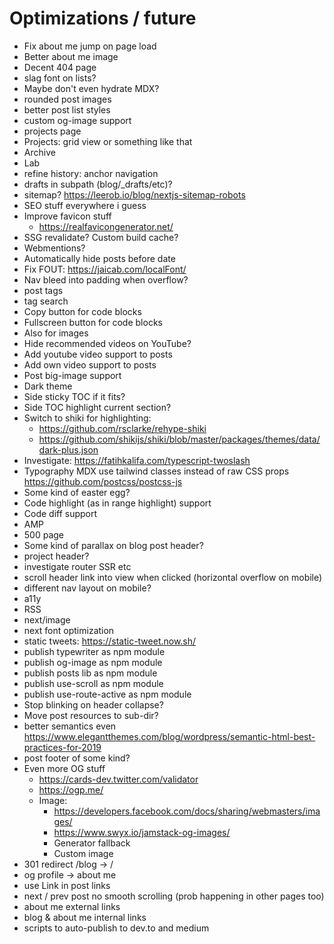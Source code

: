 # Optimizations / future

- Fix about me jump on page load
- Better about me image
- Decent 404 page
- slag font on lists?
- Maybe don't even hydrate MDX?
- rounded post images
- better post list styles
- custom og-image support
- projects page
- Projects: grid view or something like that
- Archive
- Lab
- refine history: anchor navigation
- drafts in subpath (blog/\_drafts/etc)?
- sitemap? https://leerob.io/blog/nextjs-sitemap-robots
- SEO stuff everywhere i guess
- Improve favicon stuff
  - https://realfavicongenerator.net/
- SSG revalidate? Custom build cache?
- Webmentions?
- Automatically hide posts before date
- Fix FOUT: https://jaicab.com/localFont/
- Nav bleed into padding when overflow?
- post tags
- tag search
- Copy button for code blocks
- Fullscreen button for code blocks
- Also for images
- Hide recommended videos on YouTube?
- Add youtube video support to posts
- Add own video support to posts
- Post big-image support
- Dark theme
- Side sticky TOC if it fits?
- Side TOC highlight current section?
- Switch to shiki for highlighting:
  - https://github.com/rsclarke/rehype-shiki
  - https://github.com/shikijs/shiki/blob/master/packages/themes/data/dark-plus.json
- Investigate: https://fatihkalifa.com/typescript-twoslash
- Typography MDX use tailwind classes instead of raw CSS props https://github.com/postcss/postcss-js
- Some kind of easter egg?
- Code highlight (as in range highlight) support
- Code diff support
- AMP
- 500 page
- Some kind of parallax on blog post header?
- project header?
- investigate router SSR etc
- scroll header link into view when clicked (horizontal overflow on mobile)
- different nav layout on mobile?
- a11y
- RSS
- next/image
- next font optimization
- static tweets: https://static-tweet.now.sh/
- publish typewriter as npm module
- publish og-image as npm module
- publish posts lib as npm module
- publish use-scroll as npm module
- publish use-route-active as npm module
- Stop blinking on header collapse?
- Move post resources to sub-dir?
- better semantics even https://www.elegantthemes.com/blog/wordpress/semantic-html-best-practices-for-2019
- post footer of some kind?
- Even more OG stuff
  - https://cards-dev.twitter.com/validator
  - https://ogp.me/
  - Image:
    - https://developers.facebook.com/docs/sharing/webmasters/images/
    - https://www.swyx.io/jamstack-og-images/
    - Generator fallback
    - Custom image
- 301 redirect /blog -> /
- og profile -> about me
- use Link in post links
- next / prev post no smooth scrolling (prob happening in other pages too)
- about me external links
- blog & about me internal links
- scripts to auto-publish to dev.to and medium
